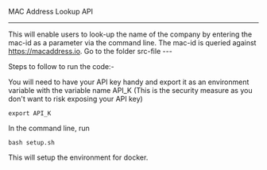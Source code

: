 MAC Address Lookup API
_____________________


This will enable users to look-up the name of the company by entering the mac-id as a parameter via the command line. 
The mac-id is queried against https://macaddress.io.
Go to the folder src-file ---

Steps to follow to run the code:-

You will need to have your API key handy and export it as an environment variable with the variable name API_K (This is the security measure as you don't want to risk exposing your API key)
```
export API_K
```
In the command line, run 
```
bash setup.sh
```
This will setup the environment for docker.





